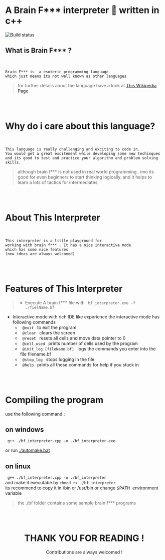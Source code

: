 # A Brain F*** interpreter 🧠 written in c++

![Build status](https://github.com/prashanthKumar0/bf-interpreter/actions/workflows/build-test.yml/badge.svg)

## What is Brain F*** ?


<br>

    Brain F*** is  a esoteric programming language 
    which just means its not well known as other languages


> for further details about the language have a look at <a href="https://en.wikipedia.org/wiki/Brainfuck">This Wikipedia Page</a>

<br>
<br>

# Why do i care about this language?


<br>

    This language is really challenging and exciting to code in.
    You would get a great excitement while developing some new techinques 
    and its good to test and practice your algorithm and problem solving skills.

> although brain f*** is not used in real world programming . imo its good for even beginners to start thinking logically. and it helps to learn a lots of tactics for intermediates.

<br>
<br>

# About This Interpreter


<br>

    This interpreter is a little playground for 
    working with brain f*** . It has a nice interactive mode 
    which has some nice features 
    (new ideas are always welcomed)


<br>
<br>

# Features of This Interpreter

> * Execute A brain f*** file with <code> bf_interpreter.exe -f ./fielName.bf </code>

* Interactive mode with rich IDE like experience  the interactive mode has following commands 
    * <code> @exit </code> to exit the program
    * <code> @clear </code> clears the screen
    * <code> @reset </code> resets all cells and move data pointer to 0
    * <code> @cell_used </code> prints number of cells used by the program
    * <code> @init_log  [fileName.bf] </code> logs the commands you enter into the file filename.bf
    * <code> @stop_log </code> stops logging in the file
    * <code> @help  </code> prints all these commands for help if you stuck in 

<br>
<br>

# Compiling the program

use the following command :

## on windows
<code> g++ ./bf_interpreter.cpp -o ./bf_interpreter.exe </code>

or run <a href="./automake.bat">./automake.bat</a>


## on linux
<code> g++ ./bf_interpreter.cpp -o ./bf_interpreter </code>
<br>
and make it executabe by
<code>chmod +x ./bf_interpreter </code>
<br>
its recommend to copy it in /bin or /usr/bin or change  <kbd>  $PATH </kbd>environment variable
  <br>
> the ./bf folder contains some sample brain f*** programs



<br>
<br>

<center>
<h1> THANK YOU FOR READING !  </h1>
Contributions are always welcomed !
</center>

